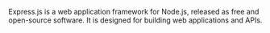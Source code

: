 Express.js is a web application framework for Node.js, released as free and open-source software. 
It is designed for building web applications and APIs.
